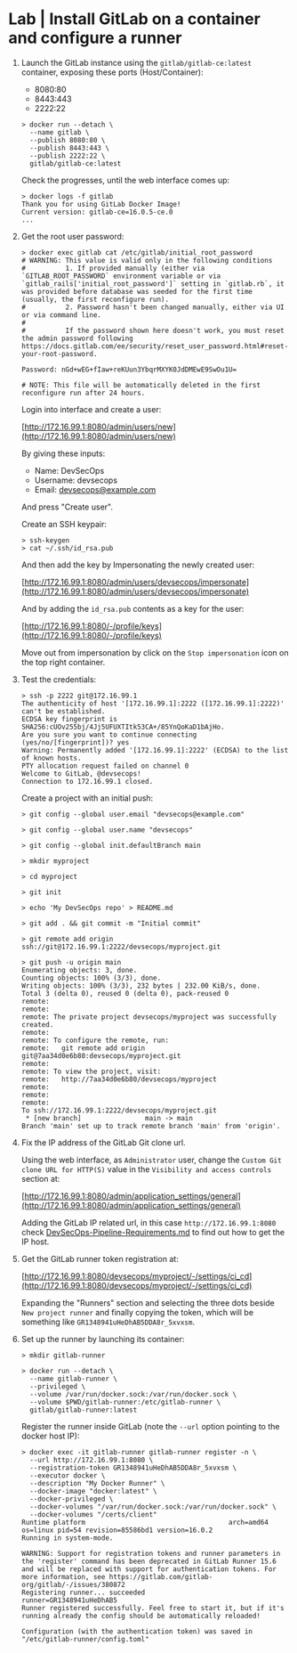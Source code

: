 # Lab | Install GitLab on a container and configure a runner

1. Launch the GitLab instance using the `gitlab/gitlab-ce:latest` container,
   exposing these ports (Host/Container):

   - 8080:80
   - 8443:443
   - 2222:22

   ```console
   > docker run --detach \
     --name gitlab \
     --publish 8080:80 \
     --publish 8443:443 \
     --publish 2222:22 \
     gitlab/gitlab-ce:latest
   ```

   Check the progresses, until the web interface comes up:

   ```console
   > docker logs -f gitlab
   Thank you for using GitLab Docker Image!
   Current version: gitlab-ce=16.0.5-ce.0
   ...
   ```

2. Get the root user password:

   ```console
   > docker exec gitlab cat /etc/gitlab/initial_root_password
   # WARNING: This value is valid only in the following conditions
   #          1. If provided manually (either via `GITLAB_ROOT_PASSWORD` environment variable or via `gitlab_rails['initial_root_password']` setting in `gitlab.rb`, it was provided before database was seeded for the first time (usually, the first reconfigure run).
   #          2. Password hasn't been changed manually, either via UI or via command line.
   #
   #          If the password shown here doesn't work, you must reset the admin password following https://docs.gitlab.com/ee/security/reset_user_password.html#reset-your-root-password.

   Password: nGd+wEG+fIaw+reKUun3YbqrMXYK0JdDMEwE9SwOu1U=

   # NOTE: This file will be automatically deleted in the first reconfigure run after 24 hours.
   ```

   Login into interface and create a user:

   [http://172.16.99.1:8080/admin/users/new](http://172.16.99.1:8080/admin/users/new)

   By giving these inputs:

   - Name: DevSecOps
   - Username: devsecops
   - Email: devsecops@example.com

   And press "Create user".

   Create an SSH keypair:

   ```console
   > ssh-keygen
   > cat ~/.ssh/id_rsa.pub
   ```

   And then add the key by Impersonating the newly created user:

   [http://172.16.99.1:8080/admin/users/devsecops/impersonate](http://172.16.99.1:8080/admin/users/devsecops/impersonate)

   And by adding the `id_rsa.pub` contents as a key for the user:

   [http://172.16.99.1:8080/-/profile/keys](http://172.16.99.1:8080/-/profile/keys)

   Move out from impersonation by click on the `Stop impersonation` icon on the
   top right container.

3. Test the credentials:

   ```console
   > ssh -p 2222 git@172.16.99.1
   The authenticity of host '[172.16.99.1]:2222 ([172.16.99.1]:2222)' can't be established.
   ECDSA key fingerprint is SHA256:cUOv255bj/4Jj5UFUXTItk53CA+/85YnQoKaD1bAjHo.
   Are you sure you want to continue connecting (yes/no/[fingerprint])? yes
   Warning: Permanently added '[172.16.99.1]:2222' (ECDSA) to the list of known hosts.
   PTY allocation request failed on channel 0
   Welcome to GitLab, @devsecops!
   Connection to 172.16.99.1 closed.
   ```

   Create a project with an initial push:

   ```console
   > git config --global user.email "devsecops@example.com"

   > git config --global user.name "devsecops"

   > git config --global init.defaultBranch main

   > mkdir myproject

   > cd myproject

   > git init

   > echo 'My DevSecOps repo' > README.md

   > git add . && git commit -m "Initial commit"

   > git remote add origin ssh://git@172.16.99.1:2222/devsecops/myproject.git

   > git push -u origin main
   Enumerating objects: 3, done.
   Counting objects: 100% (3/3), done.
   Writing objects: 100% (3/3), 232 bytes | 232.00 KiB/s, done.
   Total 3 (delta 0), reused 0 (delta 0), pack-reused 0
   remote:
   remote:
   remote: The private project devsecops/myproject was successfully created.
   remote:
   remote: To configure the remote, run:
   remote:   git remote add origin git@7aa34d0e6b80:devsecops/myproject.git
   remote:
   remote: To view the project, visit:
   remote:   http://7aa34d0e6b80/devsecops/myproject
   remote:
   remote:
   remote:
   To ssh://172.16.99.1:2222/devsecops/myproject.git
    * [new branch]                main -> main
   Branch 'main' set up to track remote branch 'main' from 'origin'.
   ```

4. Fix the IP address of the GitLab Git clone url.

   Using the web interface, as `Administrator` user, change the `Custom Git clone
   URL for HTTP(S)` value in the `Visibility and access controls` section at:

   [http://172.16.99.1:8080/admin/application_settings/general](http://172.16.99.1:8080/admin/application_settings/general)

   Adding the GitLab IP related url, in this case `http://172.16.99.1:8080`
   check [DevSecOps-Pipeline-Requirements.md](DevSecOps-Pipeline-Requirements.md)
   to find out how to get the IP host.

5. Get the GitLab runner token registration at:

   [http://172.16.99.1:8080/devsecops/myproject/-/settings/ci_cd](http://172.16.99.1:8080/devsecops/myproject/-/settings/ci_cd)

   Expanding the "Runners" section and selecting the three dots beside `New
   project runner` and finally copying the token, which will be something like
   `GR1348941uHeDhAB5DDA8r_5xvxsm`.

6. Set up the runner by launching its container:

   ```console
   > mkdir gitlab-runner

   > docker run --detach \
     --name gitlab-runner \
     --privileged \
     --volume /var/run/docker.sock:/var/run/docker.sock \
     --volume $PWD/gitlab-runner:/etc/gitlab-runner \
     gitlab/gitlab-runner:latest
   ```

   Register the runner inside GitLab (note the `--url` option pointing to the
   docker host IP):

   ```console
   > docker exec -it gitlab-runner gitlab-runner register -n \
     --url http://172.16.99.1:8080 \
     --registration-token GR1348941uHeDhAB5DDA8r_5xvxsm \
     --executor docker \
     --description "My Docker Runner" \
     --docker-image "docker:latest" \
     --docker-privileged \
     --docker-volumes "/var/run/docker.sock:/var/run/docker.sock" \
     --docker-volumes "/certs/client"
   Runtime platform                                    arch=amd64 os=linux pid=54 revision=85586bd1 version=16.0.2
   Running in system-mode.

   WARNING: Support for registration tokens and runner parameters in the 'register' command has been deprecated in GitLab Runner 15.6 and will be replaced with support for authentication tokens. For more information, see https://gitlab.com/gitlab-org/gitlab/-/issues/380872
   Registering runner... succeeded                     runner=GR1348941uHeDhAB5
   Runner registered successfully. Feel free to start it, but if it's running already the config should be automatically reloaded!

   Configuration (with the authentication token) was saved in "/etc/gitlab-runner/config.toml"
   ```
